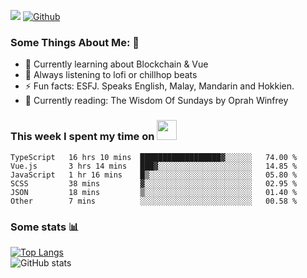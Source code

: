 ![](https://visitor-badge.laobi.icu/badge?page_id=seanho96.seanho96)
[![Github](https://img.shields.io/github/followers/seanho96?label=Follow&style=social)](https://github.com/seanho96)

### Some Things About Me: 👋
- 🌱 Currently learning about Blockchain & Vue
- :musical_note: Always listening to lofi or chillhop beats
- :zap: Fun facts: ESFJ. Speaks English, Malay, Mandarin and Hokkien.
- :book: Currently reading: The Wisdom Of Sundays by Oprah Winfrey

### This week I spent my time on <img src="https://media.giphy.com/media/SvQzkTQb3ZwKcj1QTO/giphy.gif" width="32">

<!--START_SECTION:waka-->

```text
TypeScript   16 hrs 10 mins  ██████████████████▓░░░░░░   74.00 %
Vue.js       3 hrs 14 mins   ███▓░░░░░░░░░░░░░░░░░░░░░   14.85 %
JavaScript   1 hr 16 mins    █▒░░░░░░░░░░░░░░░░░░░░░░░   05.80 %
SCSS         38 mins         ▓░░░░░░░░░░░░░░░░░░░░░░░░   02.95 %
JSON         18 mins         ▒░░░░░░░░░░░░░░░░░░░░░░░░   01.40 %
Other        7 mins          ░░░░░░░░░░░░░░░░░░░░░░░░░   00.58 %
```

<!--END_SECTION:waka-->

### Some stats 📊

[![Top Langs](https://github-readme-stats.vercel.app/api/top-langs/?username=seanho96&layout=compact&theme=graywhite)](https://github.com/anuraghazra/github-readme-stats)
<br/>
![GitHub stats](https://github-readme-stats.vercel.app/api?username=seanho96&show_icons=true&theme=graywhite)

